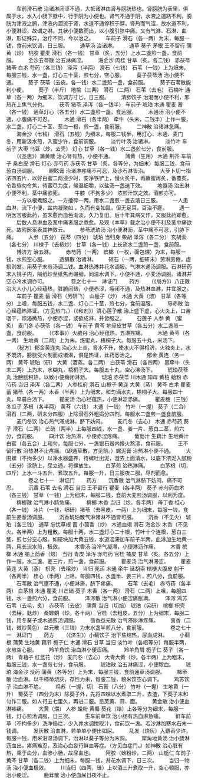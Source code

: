 <!-- { "loadSidebar": true } -->
　　车前滑石散 治诸淋闭涩不通，大抵诸淋由肾与膀胱热也。肾膀胱为表里，俱属于水，水入小肠下脬中，行于阴为小便也。肾气不通于阴，水液之道路不利，膀胱为津液之腑，津液内涸流于肾，水道不通停积于脬，肾热而气涩，故水道不利，小便淋涩，故谓之淋。其状小便数而出，以小腹引脐中痛。又有气淋、石淋、血淋，形证殊异，治疗不同，今以治之。
　　车前子 滑石（各一两）为末，每服一钱，食前米饮调，日三服。
　　通草汤 治诸淋。
　　通草 葵子 茅根 王不留行 蒲黄（炒） 桃胶 瞿麦 滑石（各一钱） 甘草（炙，五分）上水二盏煎一盏，食前服。
　　金沙五苓散 治五淋痛涩。
　　海金沙 肉桂 甘草（炙。各二钱） 赤茯苓 猪苓 白术 芍药（各三钱） 泽泻（半两） 滑石（七钱） 石苇（一钱）上为细末，每服三钱，水一盏，灯心三十茎，煎七分，空心服。
　　葵子茯苓汤 治小便不通。
　　葵子 茯苓（去皮。各一钱）水二盏煎一盏，食前服。
　　葵子石苇散能利小便。
　　葵子（半斤） 地榆（三两） 滑石（二两） 石苇（去毛） 石楠叶 通草（各一两）为细末，饮调方寸匕，日三服。
　　清肺饮子 治渴而小便不利，邪热在上焦气分也。
　　茯苓 猪苓 泽泻（各一钱半） 车前子 琥珀 木通 瞿麦 蓄（各一钱） 通草灯心（各五分）水二盏煎一盏，食远服。
　　木通汤 治小便不通，小腹痛不可忍。
　　木通 滑石（各半两） 牵牛（头末，二钱半）上作一服，水二盏，灯心二十茎、葱白一根，煎一盏，食前服。
　　二神散 治诸淋急痛。
　　海金沙（七钱） 滑石（五钱）为细末，每服二钱半，用灯心、木通、麦门冬，用新汲水煎，入蜜少许，食前调服。
　　淡竹叶汤 治诸淋。
　　淡竹叶 车前子 大枣 乌豆（炒，去壳） 灯心 甘草（各一钱）水二盏煎七分，食前服。
　　（《圣惠》）蒲黄散 治心肾有热，小便不通。
　　蒲黄（生用） 木通 荆芥 车前子 桑白皮 滑石 灯心 赤芍药 赤茯苓 甘草（炙。各等分，为细末）每服二钱，食前葱白汤调服。
　　瞑眩膏 治诸淋疼痛不可忍，及沙石淋皆治。
　　大萝卜切一指浓四五片，以好白蜜二两浸少时，安净铁铲上，慢火炙干，再蘸蜜再炙，番覆炙，令香软勿令焦，待蜜尽为度，候温细嚼，以盐汤一盏送下效。
　　地髓汤 治五淋小便不利，茎中痛欲死。
　　牛膝（不拘多少） 浓煎汁饮之效。酒煎亦可。
　　一方以根煮服之。一方捶碎一两，用水二盏煎一盏去渣日三服。
　　一人患血淋，流下小便，盆内凝聚如 ，久而有变如鼠，但无足耳，百治不瘥。
　　遇一明医言服此药，虽未愈而血色渐淡，久乃复旧。后十年其病又作，又服此药即愈。
　　后数人息淋血及茎中痛者服之悉愈。及观《本草》载之治小便不利及茎中痛欲死。故附医案表其神效云。
　　参苓琥珀汤 治小便淋沥，茎中痛不可忍，引胁下痛。
　　人参（五分） 茯苓（四分） 琥珀 当归身 柴胡 泽泻（各二分） 玄胡索（各七分） 川楝子（去核炒） 甘草（各一钱）上长流水二盏煎一盏，食前服。
　　博济方 治五淋。
　　赤芍药（一两） 槟榔（一枚，面包煨）为末，每服一钱，水煎空心服。
　　透膈散 治诸淋。
　　硝石（一两，细研末）劳淋劳倦，虚损则发，用葵子末煎汤调二钱。血淋热淋井花水调服。气淋木通汤调服。石淋研药末入铫子内，隔纸炒至纸焦再碾细，同温水调下。小便不通，小麦汤调服。诸淋并空心冷水调亦可。
　　
　　卷之七十一　淋证门
　　药方
　　（《局方》）八正散 治大人小儿心经蕴热，脏腑闭结，小便赤涩，癃闭不通，及热淋血淋，并宜服之。
　　车前子 瞿麦 蓄 滑石（另研飞） 山栀子（炒） 木通 大黄（煨） 甘草（各等分）上咀，每服五钱，水二盏、灯心二十茎，煎七分，食前温服。
　　导赤散 治心经蕴热淋证。（方见热门。）（《和剂》）清心莲子散 治上盛下虚，心火炎上，口苦咽干，烦渴微热，小便赤涩，或欲成淋，并皆服之。
　　石莲子 人参 黄 （蜜炙） 麦门冬 赤茯苓（各一钱） 车前子 黄芩 地骨皮甘草（各五分）水二盏煎一盏，食前服。
　　（《本事》）火腑丹 治心经蕴热，五淋疼痛。
　　木通 黄芩（各一两） 生地黄（二两）上为末，炼蜜丸，梧桐子大。每服五十丸，米汤下。
　　（秘方）郁金黄连丸 治心火上炎，肾水不升，使水火不得相济，火独炎上，水不既济，膀胱受火制而成诸淋，俱是热证，此药悉治之。
　　郁金 黄连（务一两） 黄芩 琥珀（研） 大黄（酒蒸。各二两） 白茯苓 滑石（各四两） 黑牵牛（头末二两）上为末，水糊丸，梧桐子大。每服五十丸，空心沸汤下。
　　琥珀茯苓丸 治膀胱积热，以致小便癃闭淋沥。
　　琥珀 赤茯苓 川木通 知母 黄柏 蛤粉 赤芍药 当归 泽泻（各二两） 人参桂府 滑石 山栀子 黄连 大黄（蒸） 黄芩 白术 瞿麦 蓄 猪苓（各一两）木香（半两）上为细末，和匀滴水丸，梧桐子大。每服四十丸，早晨白汤下。
　　瞿麦汤 治心经蕴热，小便淋涩赤痛。
　　瞿麦穗（三钱） 冬瓜子 茅根（各半两） 黄芩（六钱） 木通（一钱） 竹叶（一握） 葵子（二合） 滑石（二两，研末分四服）上除滑石外粗捣分四剂，每服水二盏煎一盏食前服。
　　麦门冬饮 治心热气滞成淋，脐下妨闷。
　　麦门冬（去心） 木通 赤芍药 葵子 滑石（二两） 芒硝（两半）上每服四钱，水一盏、姜一片、葱白二茎，煎六分，食前服。
　　四汁饮 治热淋，小便赤涩疼痛。
　　葡萄汁 生藕汁 生地黄汁 白蜜（各五合）上和匀，每服七分，一盏银石器内慢火熬沸，食前服。
　　王不留行散 治热淋不止疼痛。（即通草散，方见前。）螺泥膏 治热淋小便不通。
　　大田螺（不拘多少）以净水器盛养，待螺吐出泥，澄去上面清水，以底下浓泥入腻粉（五分）涂脐上，尿立通，将螺放生。
　　白茅煎 治热淋痛。
　　白茅根（切，四斤）上水一斗五升，煮取五升。每服一升，日三服夜二服，尽剂而愈。
　　
　　卷之七十一　淋证门
　　药方
　　沉香散 治气淋脐下妨闷，痛不可忍。
　　沉香 石苇 去毛 滑石 当归 王不留行 瞿麦（各半两） 葵子 赤芍药白术（各三钱） 甘草（一钱）上为细末，每服二钱，食前大麦煎汤调服，以利为度。
　　槟榔散 治气淋小肠急痛。
　　槟榔 木香 当归（炒。各半两） 母丁香 桂心（各一钱） 冰片（一钱，细研）猪苓（去黑皮，一两）上为细末，每服一钱，食前生姜葱汤调服。
　　沉香琥珀散气淋诸淋不通皆可服。
　　沉香（不见火） 琥珀（各三钱） 通草 忘忧草根 蓄 小茴香（炒） 木通血竭 滑石 海金沙 木香（不见火。各半两）上为粗散，每服十两，水二盏灯心二十根，竹叶十个连根，葱白三茎，煎七分空心服。如硬块加大黄五钱，水道涩滞加车前子半两，血淋加生地黄一两，用长流水煎，极效。
　　木香汤 治冷气凝滞，小便淋沥作痛。
　　木香 槟榔 木通 舶上茴香（焙） 当归 青皮 泽泻 赤芍药 官桂 橘皮 甘草（炙。各五分）上作一服，水二盏、姜三片，煎一盏，食前服。
　　瞿麦汤 治气淋滞涩。
　　瞿麦 黄连 大黄（蒸） 枳壳（去穣炒） 当归 羌活 木通 牵牛 延胡索 桔梗大腹皮 射干（各两半） 桂心（半两）上咀，每服四钱，水盏半、姜三片，煎八分，食前服。
　　石苇散 治气壅不通，小便淋滞，脐下疼痛。
　　石苇（去毛） 赤芍药（各半两） 白茅根 木通 瞿麦 川芒硝 葵子 木香（各一两） 滑石（二两）上咀，每服四钱，水一盏煎六分，食前服。
　　泽泻散 治气淋小便涩痛胀满。
　　泽泻 鸡苏 石苇（去毛，炙） 赤茯苓（去皮） 蒲黄 当归（切焙） 琥珀（另研） 槟榔 枳壳（去穣，麸炒） 桑螵蛸（炒。各半两） 官桂（去粗皮，五分）上为细末，每服二钱，用冬葵子或木通煎汤调服。
　　茴香益元散 治气滞尿淋疼痛。
　　茴香（二钱，微炒黄色） 益元散（三钱）为末水盏半煎八分，食前服。
　　
　　卷之七十一　淋证门
　　药方
　　（《济生》）小蓟饮子 治下焦结热，尿血成淋。
　　小蓟根 蒲黄 生地黄 藕节 栀子仁 木通 滑石 甘草 当归 淡竹叶（各咀等分）每服半两，水煎空心服。
　　羚羊角饮 治血淋小便涩痛。
　　羚羊角屑 栀子仁 葵子（各一两） 青葙子 红蓝花（炒） 麦门冬（去心） 大青大黄（炒。各半两）上为粗末，每服三钱，水一盏煎七分，食前服。
　　琥珀散 治五淋痛涩，小便脓血。
　　琥珀 海金沙 没药 蒲黄（各等分）上为末，每服三钱，食前通草汤调服。
　　柿蒂散 治血淋。以干柿蒂烧灰，存性为末，每服二钱，粮米饮空心调下。
　　鸡苏饮子 治血淋不绝。
　　鸡苏（一握，切） 石膏（八分） 竹叶（一握） 生地黄（一升） 蜀葵子（四分为末）除葵子外，先将四味以水煮取二升，去渣，下葵子末和匀作二服。如人行五七里久，再进二服。忌芜荑、蒜、面。
　　黄金散 治小便血淋疼痛。
　　大黄（煨） 人参 蛤粉 黄蜀 葵花（焙）上各等分为细末，每服一钱，灯心煎汤调服，日三次。
　　生车前草饮 治小肠有热血淋急痛。
　　鲜车前草（不拘多少）洗净捣烂，少入井水调搅取汁，食前饮一盏。若沙淋加寒水石末一钱调。
　　发灰散 治血淋，若单单小便出如尿。
　　乱发（烧灰）入麝香少许，每服一钱，用米泔温汤调下，治淋以葵子等分为末调。
　　犀角地黄汤 治小肠淋沥血出，疼痛难忍，及治心血妄行鲜血等症。（方见血症门。）如神散 治心脏有热，乘于血分，血渗小肠，故尿血也。
　　阿胶（蛤粉炒，二两） 山栀仁 车前子 黄芩 甘草（各二钱）上为细末，每服一钱，井花水调下，日三次。
　　当归一物汤 治小便血极效。
　　川当归（四两，锉）上以酒三升煮取一升，空心顿服，亦治小便涩。
　　鹿茸散 治小便血尿日夜不止。
